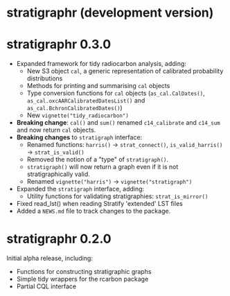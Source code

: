 # stratigraphr (development version)

# stratigraphr 0.3.0

* Expanded framework for tidy radiocarbon analysis, adding:
  * New S3 object `cal`, a generic representation of calibrated probability distributions
  * Methods for printing and summarising `cal` objects
  * Type conversion functions for `cal` objects (`as_cal.CalDates()`, `as_cal.oxcAARCalibratedDatesList()` and `as_cal.BchronCalibratedDates()`)
  * New `vignette("tidy_radiocarbon")`
* **Breaking change**: `cal()` and `sum()` renamed `c14_calibrate` and `c14_sum` and now return `cal` objects.
* **Breaking changes** to `stratigraph` interface:
  * Renamed functions: `harris()` → `strat_connect()`, `is_valid_harris()` → `strat_is_valid()`
  * Removed the notion of a "type" of `stratigraph()`.
  * `stratigraph()` will now return a graph even if it is not stratigraphically valid.
  * Renamed `vignette("harris")` → `vignette("stratigraph")`
* Expanded the `stratigraph` interface, adding:
  * Utility functions for validating stratigraphies: `strat_is_mirror()`
* Fixed read_lst() when reading Stratify 'extended' LST files
* Added a `NEWS.md` file to track changes to the package.

# stratigraphr 0.2.0

Initial alpha release, including:

* Functions for constructing stratigraphic graphs
* Simple tidy wrappers for the rcarbon package
* Partial CQL interface
